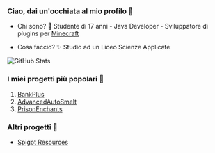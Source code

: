 ### Ciao, dai un'occhiata al mio profilo 👋

- Chi sono? 🤔
Studente di 17 anni - Java Developer - Sviluppatore di plugins per [Minecraft](https://www.minecraft.net/it-it)

- Cosa faccio? ✨
Studio ad un Liceo Scienze Applicate

![GitHub Stats](https://github-readme-stats.vercel.app/api?username=Pulsih&show_icons=true&count_private=true)

### I miei progetti più popolari 💎

1. [BankPlus](https://www.spigotmc.org/resources/%E2%9C%A8-bankplus-%E2%9C%A8.93130/)
2. [AdvancedAutoSmelt](https://www.spigotmc.org/resources/%E2%9C%A8-advancedautosmelt-%E2%9C%A8-autosmelt-autopickup-inventoryfull-alert-1-7-1-19-compatible.90587/)
3. [PrisonEnchants](https://www.spigotmc.org/resources/%E2%AD%90-prisonenchants-free-%E2%AD%90-custom-enchants-token-system-plugin-addons-and-more.95791/)

### Altri progetti 🌟

- [Spigot Resources](https://www.spigotmc.org/resources/authors/pulsi_.1061803/)
